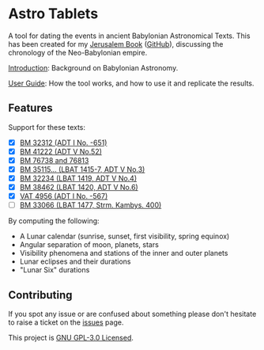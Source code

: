 # Astro Tablets

A tool for dating the events in ancient Babylonian Astronomical Texts.
This has been created for my [Jerusalem Book](https://jacob-pro.github.io/jerusalem-book/)
([GitHub](https://github.com/jacob-pro/jerusalem-book)),
discussing the chronology of the Neo-Babylonian empire.

[Introduction](./documents/intro.md): Background on Babylonian Astronomy.

[User Guide](./documents/guide.md): How the tool works, and how to use it and replicate the results.

## Features

Support for these texts:
- [X] [BM 32312 (ADT I No. -651)](./documents/bm32312.md)
- [X] [BM 41222 (ADT V No.52)](documents/bm41222.md)
- [X] [BM 76738 and 76813](./documents/bm76738_76813.md)
- [X] [BM 35115... (LBAT 1415-7, ADT V No.3)](documents/bm35115_35789_45640.md)
- [X] [BM 32234 (LBAT 1419, ADT V No.4)](documents/bm32234.md)
- [X] [BM 38462 (LBAT 1420, ADT V No.6)](documents/bm38462.md)
- [X] [VAT 4956 (ADT I No. -567)](./documents/vat4956.md)
- [ ] [BM 33066 (LBAT 1477, Strm. Kambys. 400)](./documents/bm33066.md)

By computing the following:
- A Lunar calendar (sunrise, sunset, first visibility, spring equinox)
- Angular separation of moon, planets, stars
- Visibility phenomena and stations of the inner and outer planets
- Lunar eclipses and their durations
- "Lunar Six" durations

## Contributing

If you spot any issue or are confused about something please don't hesitate to raise a ticket on the 
[issues](https://github.com/jacob-pro/astro-tablets/issues) page.

This project is [GNU GPL-3.0 Licensed](https://www.gnu.org/licenses/gpl-faq.html).
